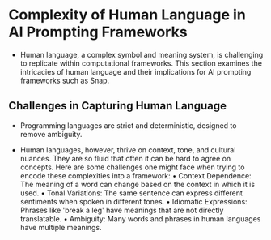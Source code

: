 # Complexity of Human Language in AI Prompting Frameworks

- Human language, a complex symbol and meaning system, is challenging to replicate within computational frameworks. This section examines the intricacies of human language and their implications for AI prompting frameworks such as Snap.

## Challenges in Capturing Human Language

- Programming languages are strict and deterministic, designed to remove ambiguity. 

- Human languages, however, thrive on context, tone, and cultural nuances. They are so fluid that often it can be hard to agree on concepts. Here are some challenges one might face when trying to encode these complexities into a framework:
    • Context Dependence: The meaning of a word can change based on the context in which it is used.
    • Tonal Variations: The same sentence can express different sentiments when spoken in different tones.
    • Idiomatic Expressions: Phrases like 'break a leg' have meanings that are not directly translatable.
    • Ambiguity: Many words and phrases in human languages have multiple meanings.

